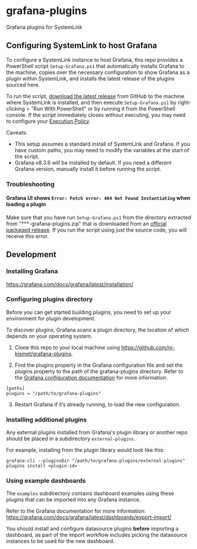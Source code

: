 # grafana-plugins
Grafana plugins for SystemLink

## Configuring SystemLink to host Grafana
To configure a SystemLink instance to host Grafana, this repo provides a PowerShell script `Setup-Grafana.ps1` that automatically installs Grafana to the machine, copies over the necessary configuration to show Grafana as a plugin within SystemLink, and installs the latest release of the plugins sourced here.

To run the script, [download the latest release](https://github.com/ni/grafana-plugins/releases) from GitHub to the machine where SystemLink is installed, and then execute `Setup-Grafana.ps1` by right-clicking > "Run With PowerShell" or by running it from the PowerShell console. If the script immediately closes without executing, you may need to configure your [Execution Policy](https://docs.microsoft.com/en-us/powershell/module/microsoft.powershell.core/about/about_execution_policies).

Caveats:
- This setup assumes a standard install of SystemLink and Grafana. If you have custom paths, you may need to modify the variables at the start of the script.
- Grafana v8.3.6 will be installed by default. If you need a different Grafana version, manually install it before running the script.

### Troubleshooting

#### Grafana UI shows `Error: Fetch error: 404 Not Found Instantiating` when loading a plugin

Make sure that you have run `Setup-Grafana.ps1` from the directory extracted from "***-grafana-plugins.zip" that is downloaded from an [official packaged release](https://github.com/ni/grafana-plugins/releases). If you run the script using just the source code, you will receive this error.

## Development
### Installing Grafana
https://grafana.com/docs/grafana/latest/installation/

### Configuring plugins directory
Before you can get started building plugins, you need to set up your environment for plugin development.

To discover plugins, Grafana scans a plugin directory, the location of which depends on your operating system.

1. Clone this repo to your local machine using https://github.com/ni-kismet/grafana-plugins.

2. Find the plugins property in the Grafana configuration file and set the plugins property to the path of the grafana-plugins directory. Refer to the [Grafana configuration documentation](https://grafana.com/docs/grafana/latest/installation/configuration/#plugins) for more information.
```
[paths]
plugins = "/path/to/grafana-plugins"
```
3. Restart Grafana if it’s already running, to load the new configuration.

### Installing additional plugins
Any external plugins installed from Grafana's plugin library or another repo should be placed in a subdirectory `external-plugins`.

For example, installing from the plugin library would look like this:
```
grafana-cli --pluginsDir "/path/to/grafana-plugins/external-plugins" plugins install <plugin-id>
```

### Using example dashboards
The `examples` subdirectory contains dashboard examples using these plugins that can be imported into any Grafana instance.

Refer to the Grafana documentation for more information:
https://grafana.com/docs/grafana/latest/dashboards/export-import/

You should install and configure datasource plugins **before** importing a dashboard, as part of the import workflow includes picking the datasource instances to be used for the new dashboard.
